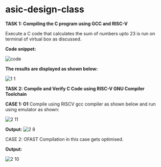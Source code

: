 # asic-design-class
**TASK 1:**
**Compiling the C program using GCC and RISC-V**

Execute a C code that calculates the sum of numbers upto 23 is run on terminal of virtual box as discussed.

**Code snippet:**


![code](https://github.com/user-attachments/assets/1ee03da1-e00b-46c9-a604-a10a475dadb7)


**The results are displayed as shown below:**


![1 1](https://github.com/user-attachments/assets/1145d88b-5c94-4679-92c2-1a2d1ef4d7bb)


**TASK 2:**
**Compile and Verify C Code using RISC-V GNU Compiler Toolchain**

**CASE 1: O1**
Compile using RISCV gcc compiler as shown below and run using emulator as shown:


![2 11](https://github.com/user-attachments/assets/2bcf76c7-2c62-4c78-8a79-4b755bd7fc9c)


**Output:**
![2 8](https://github.com/user-attachments/assets/27ba1e93-9651-4404-9c8b-5e566ca3fd3f)


CASE 2: OFAST
Compilation in this case gets optimised.


**Output:**


![2 10](https://github.com/user-attachments/assets/d060345c-7af3-4804-8b4b-2b47833c38f5)




